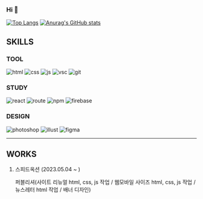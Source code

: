### Hi 👋

[![Top Langs](https://github-readme-stats.vercel.app/api/top-langs/?username=Jihana030)](https://github.com/anuraghazra/github-readme-stats)
[![Anurag's GitHub stats](https://github-readme-stats.vercel.app/api?username=Jihana030)](https://github.com/anuraghazra/github-readme-stats)

## SKILLS

### TOOL

![html](https://img.shields.io/badge/HTML-239120?style=for-the-badge&logo=html5&logoColor=white)
![css](https://img.shields.io/badge/CSS-239120?&style=for-the-badge&logo=css3&logoColor=white)
![js](https://img.shields.io/badge/JavaScript-F7DF1E?style=for-the-badge&logo=JavaScript&logoColor=white)
![vsc](https://img.shields.io/badge/Visual_Studio_Code-0078D4?style=for-the-badge&logo=visual%20studio%20code&logoColor=white)
![git](https://img.shields.io/badge/GIT-E44C30?style=for-the-badge&logo=git&logoColor=white)

### STUDY

![react](https://img.shields.io/badge/React-20232A?style=for-the-badge&logo=react&logoColor=61DAFB)
![route](https://img.shields.io/badge/React_Router-CA4245?style=for-the-badge&logo=react-router&logoColor=white)
![npm](https://img.shields.io/badge/npm-CB3837?style=for-the-badge&logo=npm&logoColor=white)
![firebase](https://img.shields.io/badge/Firebase-039BE5?style=for-the-badge&logo=Firebase&logoColor=white)

### DESIGN

![photoshop](https://img.shields.io/badge/Adobe%20Photoshop-31A8FF?style=for-the-badge&logo=Adobe%20Photoshop&logoColor=black)
![illust](https://img.shields.io/badge/Adobe%20Illustrator-FF9A00?style=for-the-badge&logo=adobe%20illustrator&logoColor=white)
![figma](https://img.shields.io/badge/Figma-F24E1E?style=for-the-badge&logo=figma&logoColor=white)


***

## WORKS

1. 스피드옥션 (2023.05.04 ~ )

   퍼블리셔(사이트 리뉴얼 html, css, js 작업 / 웹모바일 사이즈 html, css, js 작업 / 뉴스레터 html 작업 / 배너 디자인)
